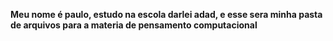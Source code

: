 


**Meu nome é paulo, estudo na escola darlei adad, e esse sera minha pasta de arquivos para a materia de pensamento computacional**









